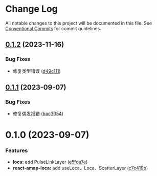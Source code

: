 # Change Log

All notable changes to this project will be documented in this file.
See [Conventional Commits](https://conventionalcommits.org) for commit guidelines.

## [0.1.2](https://github.com/pansyjs/react-amap/compare/@pansy/react-amap-loca@0.1.1...@pansy/react-amap-loca@0.1.2) (2023-11-16)


### Bug Fixes

* 修复类型错误 ([d49c111](https://github.com/pansyjs/react-amap/commit/d49c111f2fc4de76a696e24bbacb0c515b3477e4))





## [0.1.1](https://github.com/pansyjs/react-amap/compare/@pansy/react-amap-loca@0.1.0...@pansy/react-amap-loca@0.1.1) (2023-09-07)


### Bug Fixes

* 修复偶发报错 ([bac3054](https://github.com/pansyjs/react-amap/commit/bac305401adaa9a575341fa480305d66069dbc6a))





# 0.1.0 (2023-09-07)


### Features

* **loca:** add PulseLinkLayer ([e5fda7e](https://github.com/pansyjs/react-amap/commit/e5fda7ef0b38d2d8a628f09647e9a3d4368fdaf0))
* **react-amap-loca:** add  useLoca、Loca、ScatterLayer ([c7c419b](https://github.com/pansyjs/react-amap/commit/c7c419b23b5c893bfb7ff15ae88a22118acaae4a))
